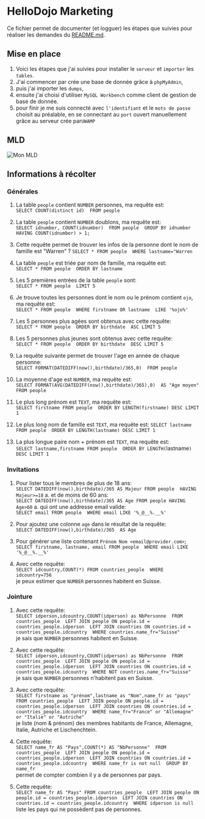 # HelloDojo Marketing

Ce fichier permet de documenter (et logguer) les étapes que suivies
pour réaliser les demandes du [README.md](README.md).

## Mise en place
1. Voici les étapes que j'ai suivies pour installer le `serveur` et `importer` les `tables`.
1. J'ai commencer par crée une base de donnée grâce à `phpMyAdmin`,
1. puis j'ai importer les `dumps`,
1. ensuite j'ai choisi d'utiliser `MySQL Workbench` comme client de gestion de base de donnée.
1. pour finir je me suis connecté avec `l'identifiant` et le `mots de passe` choisit au préalable, en se connectant au `port` ouvert manuellement grâce au serveur crée par`UWAMP`

## MLD
![Mon MLD](https://i.imgur.com/XPV84Eu.png "Mon MLD généré avec l'option : database->reverse enginering")

## Informations à récolter
### Générales
1. La table `people` contient `NUMBER` personnes, ma requête est:  
   `SELECT COUNT(distinct id) 
   FROM people`

1. La table `people` contient `NUMBER` doublons, ma requête est:  
   `SELECT idnumber, COUNT(idnumber) 
   FROM people 
   GROUP BY idnumber 
   HAVING COUNT(idnumber) > 1;`

1. Cette requête permet de trouver les infos de la personne dont le nom de famille est "Warren" ?
   `SELECT * FROM people 
   WHERE lastname="Warren`

1. La table `people` est triée par nom de famille, ma requête est:  
   `SELECT * FROM people 
   ORDER BY lastname`

1. Les 5 premières entrées de la table `people` sont:  
   `SELECT * FROM people 
   LIMIT 5 `

1. Je trouve toutes les personnes dont le nom ou le prénom contient `ojo`, ma requête est:  
   `SELECT * FROM people 
   WHERE firstname OR lastname 
   LIKE '%ojo%'`

1. Les 5 personnes plus agées sont obtenus avec cette requête:  
   `SELECT * FROM people 
   ORDER BY birthdate 
   ASC LIMIT 5 `

1. Les 5 personnes plus jeunes sont obtenus avec cette requête:  
   `SELECT * FROM people 
   ORDER BY birthdate 
   DESC LIMIT 5 `

1. La requête suivante permet de trouver l'age en année de chaque personne:  
   `SELECT FORMAT(DATEDIFF(now(),birthdate)/365,0) 
   FROM people`

1. La moyenne d'age est `NUMBER`, ma requête est:  
   `SELECT FORMAT(AVG(DATEDIFF(now(),birthdate)/365),0) 
   AS "Age moyen" FROM people`

1. Le plus long prénom est `TEXT`, ma requête est:  
   `SELECT firstname FROM people 
   ORDER BY LENGTH(firstname) DESC LIMIT 1`

1. Le plus long nom de famille est `TEXT`, ma requête est: 
   `SELECT lastname FROM people 
   ORDER BY LENGTH(lastname) DESC LIMIT 1 `

1. La plus longue paire nom + prénom est `TEXT`, ma requête est:  
   `SELECT lastname,firstname FROM people 
   ORDER BY LENGTH(`lastname`) DESC LIMIT 1`
### Invitations
1. Pour lister tous le membres de plus de 18 ans:  
   `SELECT DATEDIFF(now(),birthdate)/365 AS Majeur FROM people 
   HAVING Majeur>=18`
  a. et de moins de 60 ans:  
     	`SELECT DATEDIFF(now(),birthdate)/365 AS Age FROM people HAVING Age>60`
  a. qui ont une addresse email valide:  
	`SELECT email FROM people 
	WHERE email LIKE '%_@__%.__%'`

1. Pour ajoutez une colonne `age` dans le résultat de la requête:  
   `SELECT DATEDIFF(now(),birthdate)/365 
   AS Age`

1. Pour générer une liste contenant `Prénom Nom <email@provider.com>`;  
   `SELECT firstname, lastname, email FROM people 
   WHERE email LIKE '%_@__%.__%' `

1. Avec cette requête:  
   `SELECT idcountry,COUNT(*) FROM countries_people 
   WHERE idcountry=756`  
   je peux estimer que `NUMBER` personnes habitent en Suisse.

### Jointure
1. Avec cette requête:  
   `SELECT idperson,idcountry,COUNT(idperson) as NbPersonne 
   FROM countries_people 
   LEFT JOIN people ON people.id = countries_people.idperson 
   LEFT JOIN countries ON countries.id = countries_people.idcountry 
   WHERE countries.name_fr="Suisse"`  
      je sais que `NUMBER` personnes habitent en Suisse.

1. Avec cette requête:  
   `SELECT idperson,idcountry,COUNT(idperson) as NbPersonne 
   FROM countries_people 
   LEFT JOIN people ON people.id = countries_people.idperson 
   LEFT JOIN countries ON countries.id = countries_people.idcountry 
   WHERE NOT countries.name_fr="Suisse"`  
      je sais que `NUMBER` personnes n'habitent pas en Suisse.

1. Avec cette requête:  
   `SELECT firstname as "prénom",lastname as "Nom",name_fr as "pays" 
   FROM countries_people 
   LEFT JOIN people ON people.id = countries_people.idperson 
   LEFT JOIN countries ON countries.id = countries_people.idcountry 
   WHERE name_fr="France" or "Allemagne" or "Italie" or "Autriche"`  
      je liste (nom & prénom) des membres habitants de France, Allemagne, Italie, Autriche 
      et Lischenchtein.

1. Cette requête:  
   `SELECT name_fr AS "Pays",COUNT(*) AS "NbPersonne" 
   FROM countries_people 
   LEFT JOIN people ON people.id = countries_people.idperson 
   LEFT JOIN countries ON countries.id = countries_people.idcountry 
   WHERE name_fr is not null 
   GROUP BY name_fr`  
      permet de compter combien il y a de personnes par pays.

1. Cette requête:  
   `SELECT name_fr AS "Pays" FROM countries_people 
   LEFT JOIN people ON people.id = countries_people.idperson 
   LEFT JOIN countries ON countries.id = countries_people.idcountry 
   WHERE idperson is null`  
      liste les pays qui ne possèdent pas de personnes.